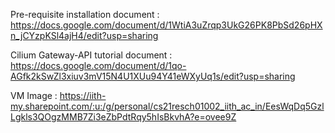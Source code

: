 Pre-requisite installation document : https://docs.google.com/document/d/1WtiA3uZrqp3UkG26PK8PbSd26pHXn_jCYzpKSl4ajH4/edit?usp=sharing

Cilium Gateway-API tutorial document : https://docs.google.com/document/d/1qo-AGfk2kSwZl3xiuv3mV15N4U1XUu94Y41eWXyUq1s/edit?usp=sharing

VM Image : https://iith-my.sharepoint.com/:u:/g/personal/cs21resch01002_iith_ac_in/EesWqDq5GzlLgkls3QOgzMMB7Zi3eZbPdtRqy5hIsBkvhA?e=ovee9Z
